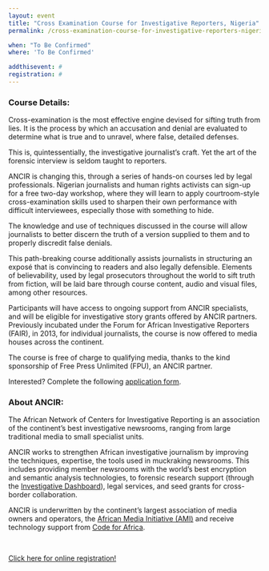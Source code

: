 ```yaml
---
layout: event
title: "Cross Examination Course for Investigative Reporters, Nigeria"
permalink: /cross-examination-course-for-investigative-reporters-nigeria

when: "To Be Confirmed"
where: 'To Be Confirmed'

addthisevent: #
registration: #
---
```


### Course Details:
Cross-examination is the most effective engine devised for sifting truth from lies. It is the process by which an accusation and denial are evaluated to determine what is true and to unravel, where false, detailed defenses.

This is, quintessentially, the investigative journalist’s craft. Yet the art of the forensic interview is seldom taught to reporters.

ANCIR is changing this, through a series of hands-on courses led by legal professionals. Nigerian journalists and human rights activists can sign-up for a free two-day workshop, where they will learn to apply courtroom-style cross-examination skills used to sharpen their own performance with difficult interviewees, especially those with something to hide.

The knowledge and use of techniques discussed in the course will allow journalists to better discern the truth of a version supplied to them and to properly discredit false denials.  

This path-breaking course additionally assists journalists in structuring an exposé that is convincing to readers and also legally defensible.  Elements of believability, used by legal prosecutors throughout the world to sift truth from fiction, will be laid bare through course content, audio and visual files, among other resources.

Participants will have access to ongoing support from ANCIR specialists, and will be eligible for investigative story grants offered by ANCIR partners. Previously incubated under the Forum for African Investigative Reporters (FAIR), in 2013, for individual journalists, the course is now offered to media houses across the continent.

The course is free of charge to qualifying media, thanks to the kind sponsorship of Free Press Unlimited (FPU), an ANCIR partner.

Interested? Complete the following [application form](https://docs.google.com/forms/d/1lX7BQ1Ix6hyPw5uMIf66-Zn0zv_YHxkAhDB1U21WPjs/viewform?usp=send_form).
### About ANCIR:
The African Network of Centers for Investigative Reporting is an association of the continent’s best investigative newsrooms, ranging from large traditional media to small specialist units.

ANCIR works to strengthen African investigative journalism by improving the techniques, expertise, the tools used in muckraking newsrooms. This includes providing member newsrooms with the world’s best encryption and semantic analysis technologies, to forensic research support (through the [Investigative Dashboard](http://investigativedashboard.org)), legal services, and seed grants for cross-border collaboration.

ANCIR is underwritten by the continent’s largest association of media owners and operators, the [African Media Initiative (AMI)](http://africanmediainitiative.org) and receive technology support from [Code for Africa](http://codeforafrica.org).

<br/>

<p class="text-center"><a href="https://docs.google.com/forms/d/1lX7BQ1Ix6hyPw5uMIf66-Zn0zv_YHxkAhDB1U21WPjs/viewform?usp=send_form" target="_blank" class="btn btn-lg btn-danger">Click here for online registration!</a></p>

<br/>
